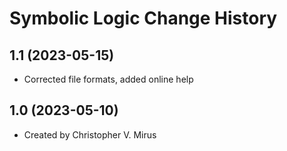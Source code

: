 Symbolic Logic Change History
====================
1.1 (2023-05-15)
----------------
* Corrected file formats, added online help

1.0 (2023-05-10)
----------------
* Created by Christopher V. Mirus
